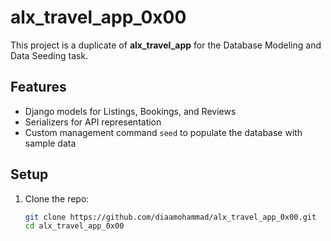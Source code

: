 # alx_travel_app_0x00

This project is a duplicate of **alx_travel_app** for the Database Modeling and Data Seeding task.

## Features
- Django models for Listings, Bookings, and Reviews
- Serializers for API representation
- Custom management command `seed` to populate the database with sample data

## Setup
1. Clone the repo:
   ```bash
   git clone https://github.com/diaamohammad/alx_travel_app_0x00.git
   cd alx_travel_app_0x00
